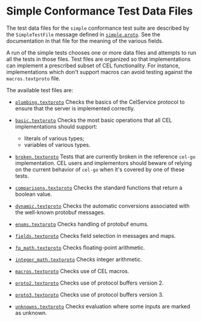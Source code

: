 # Simple Conformance Test Data Files

The test data files for the `simple` conformance test suite
are described by the `SimpleTestFile` message defined in
[`simple.proto`](../../../proto/test/v1/simple.proto).
See the documentation in that file for the meaning of the various fields.

A run of the simple tests chooses one or more data files and attempts
to run all the tests in those files.  Test files are organized so that
implementations can implement a prescribed subset of CEL functionality.
For instance, implementations which don't support macros can avoid testing
against the `macros.textproto` file.

The available test files are:

- [`plumbing.textproto`](plumbing.textproto) Checks the basics of the CelService
  protocol to ensure that the server is implemented correctly.

- [`basic.textproto`](basic.textproto) Checks the most basic operations that
  all CEL implementations should support:
  - literals of various types;
  - variables of various types.

- [`broken.textproto`](broken.textproto) Tests that are currently broken in
  the reference `cel-go` implementation.  CEL users and implementors should
  beware of relying on the current behavior of `cel-go` when it's covered
  by one of these tests.

- [`comparisons.textproto`](comparisons.textproto) Checks the standard functions
  that return a boolean value.

- [`dynamic.textproto`](dynamic.textproto) Checks the automatic conversions
  associated with the well-known protobuf messages.

- [`enums.textproto`](enums.textproto) Checks handling of protobuf enums.

- [`fields.textproto`](fields.textproto) Checks field selection in messages
  and maps.

- [`fp_math.textproto`](fp_math.textproto) Checks floating-point arithmetic.

- [`integer_math.textproto`](integer_math.textproto) Checks integer arithmetic.

- [`macros.textproto`](macros.textproto) Checks use of CEL macros.

- [`proto2.textproto`](proto2.textproto) Checks use of protocol buffers version
  2.

- [`proto3.textproto`](proto3.textproto) Checks use of protocol buffers version
  3.

- [`unknowns.textproto`](unknowns.textproto) Checks evaluation where some
  inputs are marked as unknown.
